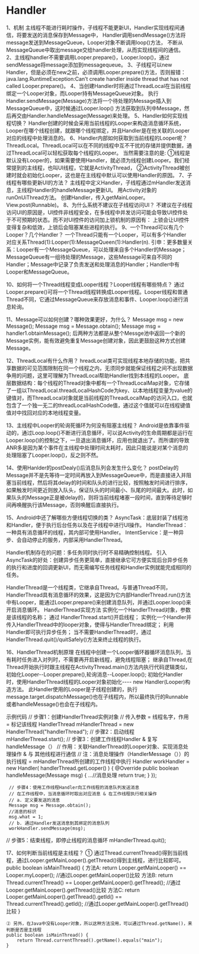 # Handler
1、机制
   主线程不能进行耗时操作，子线程不能更新UI，Handler实现线程间通信，将要发送的消息保存到Message中，
   Handler调用sendMessage()方法将message发送到MessageQueue，Looper对象不断调用loop()方法，
   不断从MessageQueue中取出message交给handler处理，从而实现线程间的通信。
2、主线程handler不需要调用Looper.prepare()，Looper.loop()，通过sendMessage将message添加到messagequeue。
3、子线程可以new Handler，但是必须在new之前，必须调用Looper.prepare()方法，否则报错：java.lang.RuntimeException:Can’t create handler inside thread that has not called Looper.prepare()。
4、当创建Handler时将通过ThreadLocal在当前线程绑定一个Looper对象，而Looper持有MessageQueue对象。
   执行Handler.sendMessage(Message)方法将一个待处理的Message插入到MessageQueue中，这时候通过Looper.loop()
   方法获取到队列中Message，然后再交由Handler.handleMessage(Message)来处理。
5、Handler如何实现线程切换？
   Handler创建的时候会采用当前线程的Looper来构造消息循环系统，Looper在哪个线程创建，就跟哪个线程绑定，并且Handler是在他关联的Looper对应的线程中处理消息的。
6、Handler内部如何获取到当前线程的Looper呢？
   ThreadLocal。ThreadLocal可以在不同的线程中互不干扰的存储并提供数据，通过ThreadLocal可以轻松获取每个线程的Looper。
   当然需要注意的是:
   ①线程是默认没有Looper的，如果需要使用Handler，就必须为线程创建Looper。我们经常提到的主线程，也叫UI线程，它就是ActivityThread，
   ②ActivityThread被创建时就会初始化Looper，这也是在主线程中默认可以使用Handler的原因。
7、子线程有哪些更新UI的方法？
  主线程中定义Handler，子线程通过mHandler发送消息，主线程Handler的handleMessage更新UI。
  用Activity对象的runOnUiThread方法。 创建Handler，传入getMainLooper。 View.post(Runnable)。
8、为什么系统不建议在子线程访问UI？
  不建议在子线程访问UI的原因是，UI控件非线程安全，在多线程中并发访问可能会导致UI控件处于不可预期的状态。而不对UI控件的访问加上锁机制的原因有：
  上锁会让UI控件变得复杂和低效，上锁后会阻塞某些进程的执行。
9、一个Thread可以有几个Looper？几个Handler？
  一个Thread只能有一个Looper，可以有多个Handler
  对应关系Thread(1):Looper(1):MessageQueen(1):Handler(n).
  引申：更多数量关系：Looper有一个MessageQueue，可以处理来自多个Handler的Message；MessageQueue有一组待处理的Message，这些Message可来自不同的Handler；Message中记录了负责发送和处理消息的Handler；Handler中有Looper和MessageQueue。

10、如何将一个Thread线程变成Looper线程？Looper线程有哪些特点？
  通过Looper.prepare()可将一个Thread线程转换成Looper线程。Looper线程和普通Thread不同，它通过MessageQueue来存放消息和事件、Looper.loop()进行消息轮询。

11、Message可以如何创建？哪种效果更好，为什么？
  Message msg = new Message();
  Message msg = Message.obtain();
  Message msg = handler1.obtainMessage();
  后两种方法都是从整个Messge池中返回一个新的Message实例，能有效避免重复Message创建对象，因此更鼓励这种方式创建Message。

12、ThreadLocal有什么作用？
  hreadLocal类可实现线程本地存储的功能，把共享数据的可见范围限制在同一个线程之内，无须同步就能保证线程之间不出现数据争用的问题，这里可理解为ThreadLocal帮助Handler找到本线程的Looper。
  底层数据结构：每个线程的Thread对象中都有一个ThreadLocalMap对象，它存储了一组以ThreadLocal.threadLocalHashCode为key、以本地线程变量为value的键值对，而ThreadLocal对象就是当前线程的ThreadLocalMap的访问入口，也就包含了一个独一无二的threadLocalHashCode值，通过这个值就可以在线程键值值对中找回对应的本地线程变量。

13、主线程中Looper的轮询死循环为何没有阻塞主线程？
  Android是依靠事件驱动的，通过Loop.loop()不断进行消息循环，可以说Activity的生命周期都是运行在 Looper.loop()的控制之下，一旦退出消息循环，应用也就退出了。而所谓的导致ANR多是因为某个事件在主线程中处理时间太耗时，因此只能说是对某个消息的处理阻塞了Looper.loop()，反之则不然。

14、使用Hanlder的postDealy()后消息队列会发生什么变化？
  postDelay的Message并不是先等待一定时间再放入到MessageQueue中，而是直接进入并阻塞当前线程，然后将其delay的时间和队头的进行比较，按照触发时间进行排序，如果触发时间更近则放入队头，保证队头的时间最小、队尾的时间最大。此时，如果队头的Message正是被delay的，则将当前线程堵塞一段时间，直到等待足够时间再唤醒执行该Message，否则唤醒后直接执行。

15、Android中还了解哪些方便线程切换的类？
  AsyncTask：底层封装了线程池和Handler，便于执行后台任务以及在子线程中进行UI操作。
  HandlerThread：一种具有消息循环的线程，其内部可使用Handler。
  IntentService：是一种异步、会自动停止的服务，内部采用HandlerThread。

  Handler机制存在的问题：多任务同时执行时不易精确控制线程。
  引入AsyncTask的好处：创建异步任务更简单，直接继承它可方便实现后台异步任务的执行和进度的回调更新UI，而无需编写任务线程和Handler实例就能完成相同的任务。

  HandlerThread是一个线程类，它继承自Thread。与普通Thread不同，HandlerThread具有消息循环的效果，这是因为它内部HandlerThread.run()方法中有Looper，能通过Looper.prepare()来创建消息队列，并通过Looper.loop()来开启消息循环。
  HandlerThread实现方法
  实例化一个HandlerThread对象，参数是该线程的名称；
  通过 HandlerThread.start()开启线程；
  实例化一个Handler并传入HandlerThread中的looper对象，使得与HandlerThread绑定；
  利用Handler即可执行异步任务；
  当不需要HandlerThread时，通过HandlerThread.quit()/quitSafely()方法来终止线程的执行。

16、HandlerThread机制原理
   在线程中创建一个Looper循环器循环消息队列，当有耗时任务进入对列时，不需要再开启新线程，避免线程阻塞；
   继承自Thread,在Thread开始执行时跟主线程在ActivityThread.main()方法内执行代码逻辑类似，初始化Looper--Looper.prepare(),轮询消息--Looper.loop();
   初始化Handler时，使用HandlerThread线程的Looper对象初始化---- new Handler(Looper)构造方法。
   此Handler使用的Looper是子线程创建的，执行message.target.dispatchMessage()也在子线程内，所以最终执行的Runnable或者handleMessage()也会在子线程内。

   示例代码
     // 步骤1：创建HandlerThread实例对象
     // 传入参数 = 线程名字，作用 = 标记该线程
     HandlerThread mHandlerThread = new HandlerThread("handlerThread");
     // 步骤2：启动线程
     mHandlerThread.start();
     // 步骤3：创建工作线程Handler & 复写handleMessage（）
     // 作用：关联HandlerThread的Looper对象、实现消息处理操作 & 与 其他线程进行通信
     // 注：消息处理操作（HandlerMessage（））的执行线程 = mHandlerThread所创建的工作线程中执行
     Handler workHandler = new Handler( handlerThread.getLooper() ) {
               @Override
               public boolean handleMessage(Message msg) {
                   ...//消息处理
                   return true;
               }
           });

     // 步骤4：使用工作线程Handler向工作线程的消息队列发送消息
     // 在工作线程中，当消息循环时取出对应消息 & 在工作线程执行相关操作
     // a. 定义要发送的消息
     Message msg = Message.obtain();
     //消息的标识
     msg.what = 1;
     // b. 通过Handler发送消息到其绑定的消息队列
     workHandler.sendMessage(msg);

   // 步骤5：结束线程，即停止线程的消息循环
     mHandlerThread.quit();

17、如何判断当前线程是主线程？
    ① 通过Thread.currentThread()得到当前线程，通过Looper.getMainLooper().getThread()得到主线程，进行比较即可。
    public boolean isMainThread() {
        方法A: return Looper.getMainLooper() == Looper.myLooper(); //通过Looper.getMainLooper()比较
        方法B: return Thread.currentThread() == Looper.getMainLooper().getThread(); //通过Looper.getMainLooper().getThread()比较
        方法C: return Looper.getMainLooper().getThread().getId() == Thread.currentThread().getId(); //通过Looper.getMainLooper().getThread()比较
    }

    ② 另外，在Java中没有Looper对象，所以这种方法没用，可以通过Thread.getName()，来判断是否是主线程
    public boolean isMainThread() {
        return Thread.currentThread().getName().equals("main");
    }
